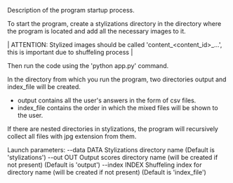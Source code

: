 Description of the program startup process.

To start the program, create a stylizations directory in the directory where the program is located and add all the necessary images to it.

|  ATTENTION: Stylized images should be called 'content_<content_id>_...', this is important due to shuffeling process  |

Then run the code using the 'python app.py' command.

In the directory from which you run the program, two directories output and index_file will be created. 
- output contains all the user's answers in the form of csv files.
- index_file contains the order in which the mixed files will be shown to the user.

If there are nested directories in stylizations, the program will recursively collect all files with jpg extension from them.

Launch parameters:
--data DATA    Stylizations directory name (Default is 'stylizations')
--out OUT      Output scores directory name (will be created if not present) (Default is 'output')
--index INDEX  Shuffeling index for directory name (will be created if not present) (Default is 'index_file')
